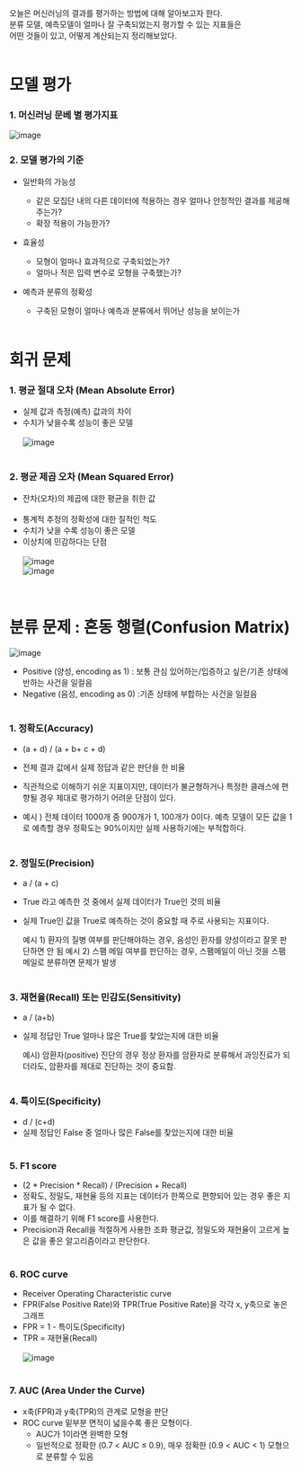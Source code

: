 오늘은 머신러닝의 결과를 평가하는 방법에 대해 알아보고자 한다. <br/>
분류 모델, 예측모델이 얼마나 잘 구축되었는지 평가할 수 있는 지표들은 <br/>
어떤 것들이 있고, 어떻게 계산되는지 정리해보았다.<br/><br/>

# 모델 평가

### 1. 머신러닝 문베 별 평가지표 
![image](https://user-images.githubusercontent.com/93183070/164710943-80bd37f9-cfcd-4cd1-a88c-7f1b03a03264.png)

### 2. 모델 평가의 기준

- 일반화의 가능성
  - 같은 모집단 내의 다른 데이터에 적용하는 경우 얼마나 안정적인 결과를 제공해주는가?
  - 확장 적용이 가능한가?

- 효율성
  - 모형이 얼마나 효과적으로 구축되었는가?
  - 얼마나 적은 입력 변수로 모형을 구축했는가?

- 예측과 분류의 정확성
  - 구축된 모형이 얼마나 예측과 분류에서 뛰어난 성능을 보이는가 <br/><br/>

# 회귀 문제

### 1. 평균 절대 오차 (Mean Absolute Error)

- 실제 값과 측정(예측) 값과의 차이<br/>
- 수치가 낮을수록 성능이 좋은 모델<br/><br/>
![image](https://user-images.githubusercontent.com/93183070/164711115-2a274cea-b5d7-4080-b992-7286595493d4.png)
<br/><br/>

### 2. 평균 제곱 오차 (Mean Squared Error)

- 잔차(오차)의 제곱에 대한 평균을 취한 값<br/><br/>
- 통계적 추정의 정확성에 대한 질적인 척도<br/>
- 수치가 낮을 수록 성능이 좋은 모델<br/>
- 이상치에 민감하다는 단점<br/><br/>
![image](https://user-images.githubusercontent.com/93183070/164711210-cbfff77b-6674-419c-bd1d-715c23e33756.png)<br/>
![image](https://user-images.githubusercontent.com/93183070/164711224-0137eec8-a105-4b05-b3ba-ba77018af10e.png)<br/>

<br/>

# 분류 문제 : 혼동 행렬(Confusion Matrix)

![image](https://user-images.githubusercontent.com/93183070/164711399-18c50a48-866b-482c-a7d9-6f7b33fddc28.png)
* Positive (양성, encoding as 1) : 보통 관심 있어하는/입증하고 싶은/기존 상태에 반하는 사건을 일컬음<br/>
* Negative (음성, encoding as 0) :기존 상태에 부합하는 사건을 일컬음<br/><br/>

### 1. 정확도(Accuracy)
- (a + d) / (a + b+ c + d)
- 전체 결과 값에서 실제 정답과 같은 판단을 한 비율
- 직관적으로 이해하기 쉬운 지표이지만, 데이터가 불균형하거나 특정한 클래스에 편향될 경우 제대로 평가하기 어려운 단점이 있다.

- 예시 )
  전체 데이터 1000개 중 900개가 1, 100개가 0이다.
  예측 모델이 모든 값을 1로 예측할 경우 정확도는 90%이지만 실제 사용하기에는 부적합하다.
<br/><br/>

### 2. 정밀도(Precision)
- a / (a + c)
- True 라고 예측한 것 중에서 실제 데이터가 True인 것의 비율
- 실제 True인 값을 True로 예측하는 것이 중요할 때 주로 사용되는 지표이다.

  예시 1) 환자의 질병 여부를 판단해야하는 경우, 음성인 환자를 양성이라고 잘못 판단하면 안 됨
  예시 2) 스팸 메일 여부를 판단하는 경우, 스팸메일이 아닌 것을 스팸메일로 분류하면 문제가 발생
<br/><br/>

### 3. 재현율(Recall) 또는 민감도(Sensitivity)
- a / (a+b)
- 실제 정답인 True  얼마나 많은 True를 찾았는지에 대한 비율

  예시)
  암환자(positive) 진단의 경우 정상 환자를 암환자로 분류해서 과잉진료가 되더라도, 암환자를 제대로 진단하는 것이 중요함. 
<br/><br/>

### 4. 특이도(Specificity)
- d / (c+d) 
- 실제 정답인 False 중 얼마나 많은 False를 찾았는지에 대한 비율
<br/><br/>

### 5. F1 score
- (2 * Precision * Recall) / (Precision + Recall)
- 정확도, 정밀도, 재현율 등의 지표는 데이터가 한쪽으로 편향되어 있는 경우 좋은 지표가 될 수 없다. 
- 이를 해결하기 위해 F1 score를 사용한다.
- Precision과 Recall을 적절하게 사용한 조화 평균값, 정밀도와 재현율이 고르게 높은 값을 좋은 알고리즘이라고 판단한다.
<br/><br/>

### 6. ROC curve
- Receiver Operating Characteristic curve
- FPR(False Positive Rate)와 TPR(True Positive Rate)을 각각 x, y축으로 놓은 그래프
- FPR = 1 - 특이도(Specificity)
- TPR = 재현율(Recall)<br/><br/>
![image](https://user-images.githubusercontent.com/93183070/164711594-76e990a7-f070-462a-bff4-9b4fdeb698fd.png)
<br/><br/>

### 7. AUC (Area Under the Curve)
- x축(FPR)과 y축(TPR)의 관계로 모형을 판단
- ROC curve 밑부분 면적이 넓을수록 좋은 모형이다.
  - AUC가 1이라면 완벽한 모형
  - 일반적으로 정확한 (0.7 < AUC ≤ 0.9), 매우 정확한 (0.9 < AUC < 1) 모형으로  분류할 수 있음

